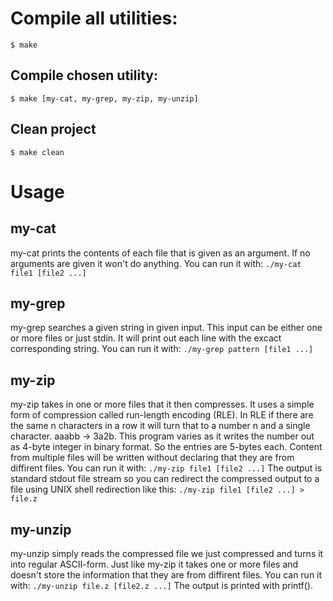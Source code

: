 # Compile all utilities:
`$ make`
## Compile chosen utility:
`$ make [my-cat, my-grep, my-zip, my-unzip]`
## Clean project
`$ make clean`

# Usage

## my-cat
my-cat prints the contents of each file that is given as an argument. If no arguments are given it won't do anything.
You can run it with:
`./my-cat file1 [file2 ...]`

## my-grep
my-grep searches a given string in given input. This input can be either one or more files or just stdin.
It will print out each line with the excact corresponding string. 
You can run it with:
`./my-grep pattern [file1 ...]`

## my-zip
my-zip takes in one or more files that it then compresses. It uses a simple form of compression called run-length encoding (RLE).
In RLE if there are the same n characters in a row it will turn that to a number n and a single character. aaabb -> 3a2b.
This program varies as it writes the number out as 4-byte integer in binary format. So the entries are 5-bytes each.
Content from multiple files will be written without declaring that they are from diffirent files.
You can run it with:
`./my-zip file1 [file2 ...]`
The output is standard stdout file stream so you can redirect the compressed output to a file using UNIX shell redirection like this:
`./my-zip file1 [file2 ...] > file.z`

## my-unzip
my-unzip simply reads the compressed file we just compressed and turns it into regular ASCII-form. 
Just like my-zip it takes one or more files and doesn't store the information that they are from diffirent files.
You can run it with:
`./my-unzip file.z [file2.z ...]`
The output is printed with printf().

